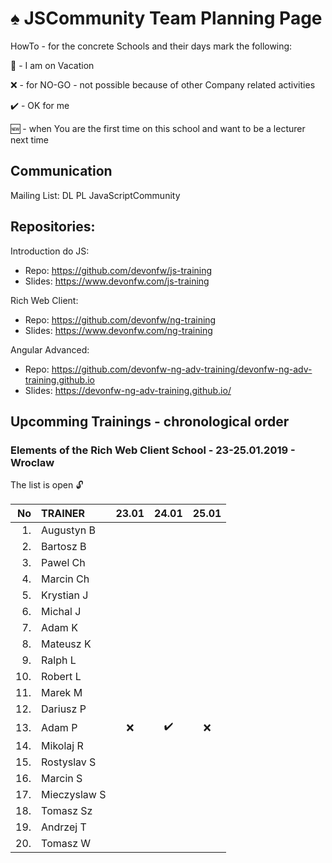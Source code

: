 # :spades: JSCommunity Team Planning Page

HowTo - for the concrete Schools and their days mark the following:

:palm_tree: - I am on Vacation

:x: - for NO-GO - not possible because of other Company related activities

:heavy_check_mark: - OK for me

:new: - when You are the first time on this school and want to be a lecturer next time

## Communication

Mailing List: DL PL JavaScriptCommunity

## Repositories:

Introduction do JS: 
* Repo: https://github.com/devonfw/js-training
* Slides: https://www.devonfw.com/js-training

Rich Web Client: 
* Repo: https://github.com/devonfw/ng-training
* Slides: https://www.devonfw.com/ng-training 

Angular Advanced: 
* Repo: https://github.com/devonfw-ng-adv-training/devonfw-ng-adv-training.github.io
* Slides: https://devonfw-ng-adv-training.github.io/

## Upcomming Trainings - chronological order

### Elements of the Rich Web Client School - 23-25.01.2019 - Wroclaw
The list is open :unlock:


| No  | TRAINER      |      23.01	      |      24.01       |      25.01	      |
|---:| :----------- |      :---:       |      :---:       |      :---:       |
|  1. | Augustyn B   |                  |                  |                  |
|  2. | Bartosz B    |                  |                  |                  |
|  3. | Pawel Ch     |                  |                  |                  |
|  4. | Marcin Ch    |                  |                  |                  |
|  5. | Krystian J   |                  |                  |                  |
|  6. | Michal J     |                  |                  |                  |
|  7. | Adam K       |                  |                  |                  |
|  8. | Mateusz K    |                  |                  |                  |
|  9. | Ralph L      |                  |                  |                  |
| 10. | Robert L     |                  |                  |                  |
| 11. | Marek M      |                  |                  |                  |
| 12. | Dariusz P    |                  |                  |                  |
| 13. | Adam P       |       :x:        |:heavy_check_mark:|        :x:       |
| 14. | Mikolaj R    |                  |                  |                  |
| 15. | Rostyslav S  |                  |                  |                  |
| 16. | Marcin S     |                  |                  |                  |
| 17. | Mieczyslaw S |                  |                  |                  |
| 18. | Tomasz Sz    |                  |                  |                  |
| 19. | Andrzej T    |                  |                  |                  |
| 20. | Tomasz W     |                  |                  |                  |
